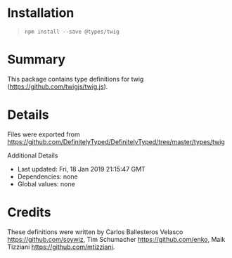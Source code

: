 # Installation
> `npm install --save @types/twig`

# Summary
This package contains type definitions for twig (https://github.com/twigjs/twig.js).

# Details
Files were exported from https://github.com/DefinitelyTyped/DefinitelyTyped/tree/master/types/twig

Additional Details
 * Last updated: Fri, 18 Jan 2019 21:15:47 GMT
 * Dependencies: none
 * Global values: none

# Credits
These definitions were written by Carlos Ballesteros Velasco <https://github.com/soywiz>, Tim Schumacher <https://github.com/enko>, Maik Tizziani <https://github.com/mtizziani>.
